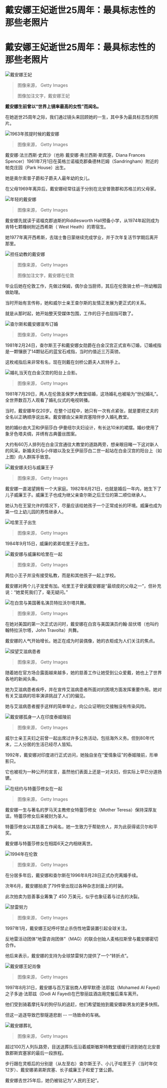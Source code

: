 # 戴安娜王妃逝世25周年：最具标志性的那些老照片

#  戴安娜王妃逝世25周年：最具标志性的那些老照片


![戴安娜王妃](_126498674_1799a301-aa2d-4767-bd74-ea6c988ecb05.jpg)

> 图像来源，  Getty Images
>
> 图像加注文字，戴安娜王妃

**戴安娜生前曾以“世界上镜率最高的女性”而闻名。**

在她逝世25周年之际，我们通过镜头来回顾她的一生，其中多为最具标志性的照片。

![1963年孩提时候的戴安娜](_126500794_21c2e4c9-5365-4a4e-8cc0-712aed3b8e3a.jpg)

> 图像来源，  Getty Images

戴安娜·法兰西斯·史宾沙（也称 戴安娜·弗兰西斯·斯宾塞，Diana Frances Spencer）1961年7月1日在英格兰诺福克郡桑德林厄姆（Sandringham）附近的帕克庄园（Park House）出生。

她是奥尔索普子爵和子爵夫人最年幼的女儿。

在父母1969年离异后，戴安娜经常往返于分别在北安普敦郡和苏格兰的父母家。

![年轻的戴安娜](_126500792_1c91d332-afe1-44d5-af70-890fc5158191.jpg)

> 图像来源，  Getty Images

戴安娜先就读于诺福克郡迪斯的Riddlesworth Hall预备小学，从1974年起则成为肯特七颗橡树附近西希斯（ West Heath）的寄宿生。

她1977年离开西希斯，去瑞士鲁日蒙继续完成学业，并于次年复活节学期后离开那里。

![担任幼教的戴安娜](_126500796_dd690dbf-1617-4afa-95d1-4f4be9f0c160.jpg)

> 图像来源，  Getty Images
>
> 图像加注文字，戴安娜在伦敦

毕业后她在伦敦工作，先做过保姆，偶尔会当厨师，其后在伦敦骑士桥一所幼稚园做助理。

当时开始有言传称，她和威尔士亲王查尔斯的友情正发展为更正式的关系。

就是从那时起，她开始整天受媒体包围，工作的日子也屈指可数了。

![查尔斯和戴安娜宣布订婚](_126501313_543aa6f5-a997-491a-aded-561144b9fda9.jpg)

> 图像来源，  Getty Images

1981年2月24日，查尔斯王子和戴安娜女勋爵在白金汉宫正式宣布订婚，订婚戒指是一颗镶嵌了14颗钻石的蓝宝石戒指，当时约值近三万英镑。

这枚戒指后来非常有名，现在则戴在剑桥公爵夫人凯特手上。

![婚礼当天在白金汉宫的阳台上合影。](_126501315_f07d911d-b6fd-4a02-ad6b-286deaf5174c.jpg)

> 图像来源，  Getty Images

1981年7月29日，两人在伦敦圣保罗大教堂结婚，这场婚礼也被喻为“世纪婚礼”。全世界数百万人观看了婚礼仪式的电视转播。

当时，戴安娜年仅20岁。在整个过程中，她只有一次有点紧张，就是要把丈夫的全名以正确顺序说出来。戴安娜由父亲斯宾塞陪伴步入婚礼教堂。

她的婚纱由大卫和伊丽莎白·伊曼纽尔夫妇设计，有长达10米的裙摆。婚纱使用了象牙色塔夫绸，并绣有古典蕾丝图案。

大约有60万人排列在白金汉宫通往大教堂的道路两旁，想亲眼目睹一下这对新人的风采。新婚夫妇与小伴娘以及女王伊丽莎白二世一起站在白金汉宫的阳台上（如上图）向人群挥手致意。

![戴安娜夫妇与威廉王子](_126501319_0956c9d5-9bee-450a-bd83-a013237da01d.jpg)

> 图像来源，  Getty Images

戴安娜一直渴望拥有一个大家庭。1982年6月21日，也就是婚后一年内，她生下了儿子威廉王子。威廉王子也成为继父亲查尔斯之后王位的第二顺位继承人。

她认为在王室允许的情况下，尽量应该给她孩子一个正常成长的环境。威廉也成为第一位上幼儿园的男性继承人。

![哈里王子出生](_126501321_029addf7-4460-4d79-9ded-0990783d5279.jpg)

> 图像来源，  Getty Images

1984年9月15日，威廉的弟弟哈里王子出生。

![戴安娜与威廉和哈里在一起](_126501317_c3cd34e3-fcb7-4f64-a78f-e372cbe95deb.jpg)

> 图像来源，  Getty Images

两位小王子并没有接受私教，而是和其他孩子一起上学校。

戴安娜对两个儿子宠爱有加。哈里王子曾说戴安娜是“最顽皮的父母之一”，但补充说：“她爱死我们了，毫无疑问。”

![在白宫与美国著名演员特拉沃尔塔共舞。](_126501959_8cbedd66-5f7c-4858-8cc8-7c0774ff4062.jpg)

> 图像来源，  Getty Images

在她对美国的第一次正式访问时，戴安娜在白宫与美国演员约翰·屈伏塔（也叫约翰特拉沃尔塔，John Travolta）共舞。

戴安娜的人气开始增长。她正在成为时装偶像，她的衣柜成为人们关注的焦点。

![探望艾滋病患者](_126501957_5b8578e7-6da8-47bc-b773-395be408ba14.jpg)

> 图像来源，  Getty Images

随着她在官方场合露面越来越多，她的慈善工作让她受到公众爱戴，她也上了世界各地的新闻头条。

她为艾滋病患者疾呼，并在宣传艾滋病患者所面对的困境方面发挥重要作用。她对有关艾滋病的坦率演讲挑战了人们的偏见。

她与艾滋病患者握手这样的简单举止，向公众证明社交接触没有传染风险。

![戴安娜孤身一人在印度泰姬陵前](_126501961_4e9e7c98-7c09-4333-ba5e-4e327cb5cae2.jpg)

> 图像来源，  Getty Images

威尔士亲王夫妇之前曾一起出席过许多公务活动，包括海外义务。但到80年代末，二人分居的生活已经尽人皆知。

1992年，戴安娜对印度进行正式访问，她独自坐在“爱情象征”的泰姬陵前，形单影只。

它也被视为一种公开的宣言，虽然他们表面上还是一对夫妇，但实际上早已分道扬镳。

![在纽约与特蕾莎修女在一起](_126502763_e0d54fa7-f9db-48ae-bdf8-92a285516246.jpg)

> 图像来源，  Getty Images

戴安娜一生与著名的罗马天主教修女特蕾莎修女（Mother Teresa）保持深厚友谊。特蕾莎修女后来被封为圣人。

特蕾莎修女以其慈善工作闻名，她一生致力于帮助穷人，并为此获得诺贝尔和平奖。

戴安娜与特蕾莎修女在相距6天之内相继离世。

![1994年在伦敦](_126502761_f9ad93e2-ecbe-4860-9a72-163097835e52.jpg)

> 图像来源，  Getty Images

在分居多年后，戴安娜和查尔斯在1996年8月28日正式办完离婚手续。

次年6月，戴安娜拍卖了79件曾出现过各种杂志封面上的时装。

此次拍卖为慈善事业筹集了 450 万美元，似乎也象征着与过去的决裂。

![禁雷努力](_126501955_76e815dc-fdce-4a00-ac00-bf8de8ecde89.jpg)

> 图像来源，  Getty Images

1997年1月，戴安娜王妃呼吁禁止杀伤性地雷装置引起全球关注。

反地雷活动团体“地雷咨询团体”（MAG）的联合创始人麦格拉斯曾与戴安娜密切合作。

他后来表示，戴安娜的支持为全球禁雷努力提供了一个“转折点”。

![戴安娜王妃肖像](_126502765_df643d6e-f51c-4bb2-b8b1-9a2790919392.jpg)

> 图像来源，  Getty Images

1997年8月31日，戴安娜与百万富翁商人穆罕默德·法耶兹（Mohamed Al Fayed）之子多迪‧法耶兹（Dodi Al Fayed)在巴黎丽兹酒店用完餐后乘车离开。

他们受到骑着摩托车的狗仔队的追赶，他们希望能拍到戴安娜新男友的更多快照。

但这一追逐导致巴黎隧道悲剧 -- 一场致命的车祸。

![戴安娜葬礼](_126502767_b36e5be1-98e0-4daa-b0d5-446fef011cd0.jpg)

> 图像来源，  Getty Images

超过100万人列队路旁，目送送葬队伍沿着威斯敏斯特教堂缓缓行进到她在北安普敦郡斯宾塞家的最后一段旅程。

步行跟在灵柩后的分别是（从左至右）查尔斯王子、小儿子哈里王子（当时年仅12岁）、戴安娜弟弟斯宾塞、长子威廉王子和爱丁堡公爵。

戴安娜去世25年后，她仍被铭记为“人民的王妃”。


